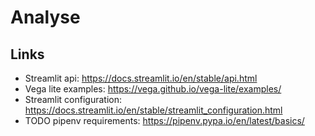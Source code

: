 # Analyse
## Links
* Streamlit api: https://docs.streamlit.io/en/stable/api.html
* Vega lite examples: https://vega.github.io/vega-lite/examples/
* Streamlit configuration: https://docs.streamlit.io/en/stable/streamlit_configuration.html
* TODO pipenv requirements: https://pipenv.pypa.io/en/latest/basics/